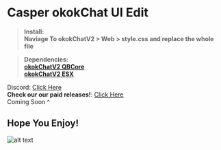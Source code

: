 # Casper okokChat UI Edit

> **Install:**
> <br>
> **Naviage To okokChatV2 > Web > style.css and replace the whole file**
 
> **Dependencies:**
> <br>
> **[okokChatV2 QBCore](https://okok.tebex.io/package/4967999)**
> <br>
> **[okokChatV2 ESX](https://okok.tebex.io/package/4967994)**



Discord: [Click Here](https://discord.gg/stevoscripts)
<br>
**Check our our paid releases!**: [Click Here](https://casperscripts.tebex.io/)
<br> Coming Soon ^

## Hope You Enjoy!
![alt text](https://media.discordapp.net/attachments/1307667327420071936/1307667893256978544/Chat.PNG?ex=673b2421&is=6739d2a1&hm=4537a182aa4e277fb396cf3783a9f393c059da0f4a49eaed1def5267738d711f&=&format=webp&quality=lossless&width=412&height=508)

